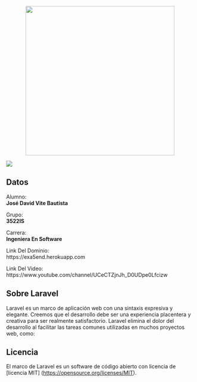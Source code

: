 <p align="center"><a href="https://laravel.com" target="_blank"><img src="https://raw.githubusercontent.com/laravel/art/master/logo-lockup/5%20SVG/2%20CMYK/1%20Full%20Color/laravel-logolockup-cmyk-red.svg" width="400"></a></p>

<div class="align-center"><img src="https://acegif.com/wp-content/gif/anime-sleep-34.gif"></div>

## Datos

<p>Alumno: <br><b>José David Vite Bautista</b></p>
<p>Grupo: <br><b>3522IS</b></p>
<p>Carrera: <br><b>Ingeniera En Software</b></p>

<p>Link Del Dominio: <br><a>https://exa5end.herokuapp.com</a></p>

<p>Link Del Video: <br><a>https://www.youtube.com/channel/UCeCTZjnJh_D0UDpe0Lfcizw</a></p>



## Sobre Laravel

Laravel es un marco de aplicación web con una sintaxis expresiva y elegante. Creemos que el desarrollo debe ser una experiencia placentera y creativa para ser realmente satisfactorio. Laravel elimina el dolor del desarrollo al facilitar las tareas comunes utilizadas en muchos proyectos web, como:


## Licencia 

El marco de Laravel es un software de código abierto con licencia de [licencia MIT] (https://opensource.org/licenses/MIT).
